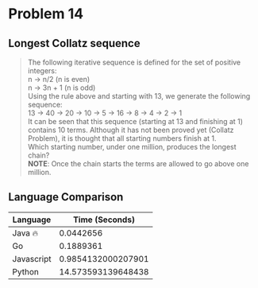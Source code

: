 # Problem 14

## Longest Collatz sequence

>The following iterative sequence is defined for the set of positive integers:  
>n → n/2 (n is even)  
>n → 3n + 1 (n is odd)  
>Using the rule above and starting with 13, we generate the following sequence:  
>13 → 40 → 20 → 10 → 5 → 16 → 8 → 4 → 2 → 1  
>It can be seen that this sequence (starting at 13 and finishing at 1) contains 10 terms. Although it has not been proved yet (Collatz Problem), it is thought that all starting numbers finish at 1.  
>Which starting number, under one million, produces the longest chain?  
>**NOTE**: Once the chain starts the terms are allowed to go above one million.

## Language Comparison

| Language     | Time (Seconds)        |
| ------------ | --------------------- |
| Java 🔥      | 0.0442656             |
| Go           | 0.1889361             |
| Javascript   | 0.9854132000207901    |
| Python       | 14.573593139648438    |
